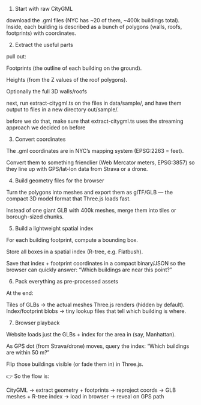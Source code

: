 1. Start with raw CityGML

download the .gml files (NYC has ~20 of them, ~400k buildings total).
Inside, each building is described as a bunch of polygons (walls, roofs, footprints) with coordinates.

2. Extract the useful parts

pull out:

Footprints (the outline of each building on the ground).

Heights (from the Z values of the roof polygons).

Optionally the full 3D walls/roofs


next, run extract-citygml.ts on the files in data/sample/, and have them output to files in a new directory out/sample/.

before we do that, make sure that extract-citygml.ts uses the streaming approach we decided on before

3. Convert coordinates

The .gml coordinates are in NYC’s mapping system (EPSG:2263 = feet).

Convert them to something friendlier (Web Mercator meters, EPSG:3857) so they line up with GPS/lat-lon data from Strava or a drone.

4. Build geometry files for the browser

Turn the polygons into meshes and export them as glTF/GLB — the compact 3D model format that Three.js loads fast.

Instead of one giant GLB with 400k meshes, merge them into tiles or borough-sized chunks.

5. Build a lightweight spatial index

For each building footprint, compute a bounding box.

Store all boxes in a spatial index (R-tree, e.g. Flatbush).

Save that index + footprint coordinates in a compact binary/JSON so the browser can quickly answer: “Which buildings are near this point?”

6. Pack everything as pre-processed assets

At the end:

Tiles of GLBs → the actual meshes Three.js renders (hidden by default).
Index/footprint blobs → tiny lookup files that tell which building is where.

7. Browser playback

Website loads just the GLBs + index for the area in (say, Manhattan).

As GPS dot (from Strava/drone) moves, query the index:
“Which buildings are within 50 m?”

Flip those buildings visible (or fade them in) in Three.js.

👉 So the flow is:

CityGML → extract geometry + footprints → reproject coords → GLB meshes + R-tree index → load in browser → reveal on GPS path
